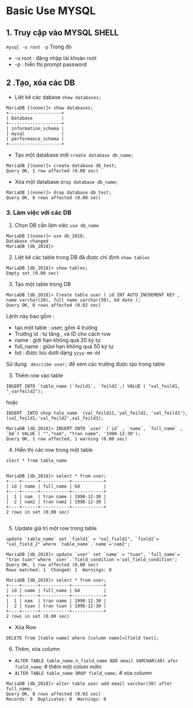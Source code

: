 # Basic Use MYSQL

## 1. Truy cập vào MYSQL SHELL
`mysql -u root -p`
Trong đó 
- -u root : đăng nhập tài khoản roót
- -p : hiển thị prompt password
## 2 .Tạo, xóa các DB
- Liệt kê các dabase
`show databases;`
```
MariaDB [(none)]> show databases;
+--------------------+
| Database           |
+--------------------+
| information_schema |
| mysql              |
| performance_schema |
+--------------------+
```
- Tạo một database mới
`create database db_name;`
```
MariaDB [(none)]> create database db_test;
Query OK, 1 row affected (0.00 sec)
```
- Xóa một database
`drop database db_name;`
```
MariaDB [(none)]> drop database db_test;
Query OK, 0 rows affected (0.00 sec)
```

### 3. Làm việc với các DB

1. Chọn DB cần làm việc
`use db_name`
```
MariaDB [(none)]> use db_2018;
Database changed
MariaDB [db_2018]> 
```

2. Liệt kê các table trong DB đã được chỉ định
`show tables`

```
MariaDB [db_2018]> show tables;
Empty set (0.00 sec)
```
3. Tạo một table trong DB


```
MariaDB [db_2018]> Create table user ( id INT AUTO_INCREMENT KEY , name varchar(20), full_name varchar(50), bd date );
Query OK, 0 rows affected (0.02 sec)

```
Lệnh này bao gồm : 
- tạo một table : user,  gồm 4 trường
- Trường id : tự tăng , và ID cho cách row
- name : giới hạn không quá 20 ký tự
- full_name : giứoi hạn không quá 50 ký tự
- bd : được lưu dưới dạng `yyyy-mm-dd`

Sử dụng ` describe user;` để xem các trường được tạo trong table

3. Thêm row vào table


```
INSERT INTO `table_name (`feild1`, `feild2`,) VALUE ( "val_feild1, "_varfeild2");

```

hoặc

```
INSERT  INTO shop tale_name  (val_feild11,'val_feild2, 'val_feild3'),(val_feild1,'val_feild2',val_feild3);

``` 
```
MariaDB [db_2018]> INSERT INTO `user` (`id` , `name`, `full_name` , `bd`) VALUE ( "","nam", "tran name", '1998-12-30'); 
Query OK, 1 row affected, 1 warning (0.00 sec)

```

4. Hiển thị các row trong một table

`slect * from table_name`

```

MariaDB [db_2018]> select * from user;
+----+------+-----------+------------+
| id | name | full_name | bd         |
+----+------+-----------+------------+
|  1 | nam  | tran name | 1998-12-30 |
|  2 | nam2 | tran nam2 | 1998-12-30 |
+----+------+-----------+------------+
2 rows in set (0.00 sec)


```

5. Update giá trị một row trong table

```
update `table_name` set `field1` = "val_field1", `field2`= "val_field_2" where `table_name`.`name`='nam2';

```
```
MariaDB [db_2018]> update `user` set `name` = "tuan", `full_name`= "tran tuan" where `user`.`field_condition`='val_field_condition';
Query OK, 1 row affected (0.00 sec)
Rows matched: 1  Changed: 1  Warnings: 0

```
```
MariaDB [db_2018]> select * from user;
+----+------+-----------+------------+
| id | name | full_name | bd         |
+----+------+-----------+------------+
|  1 | nam  | tran name | 1998-12-30 |
|  2 | tuan | tran tuan | 1998-12-30 |
+----+------+-----------+------------+
2 rows in set (0.00 sec)

```

- Xóa Row

``DELETE from [table name] where [column name]=[field text];``

6. Thêm, xóa column

-  `ALTER TABLE table_name.n_field_name ADD email VARCHAR(40) afer field_name`; # thêm một colum mớin
- `ALTER TABLE table_name DROP field_name;` # xóa column

```
MariaDB [db_2018]> alter table user add email varchar(30) after full_name;
Query OK, 0 rows affected (0.03 sec)
Records: 0  Duplicates: 0  Warnings: 0

```
